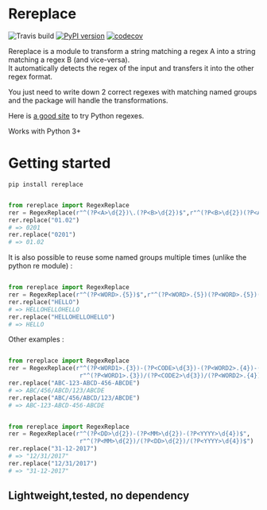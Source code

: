 # Rereplace

![Travis build](https://travis-ci.org/LucasBerbesson/rereplace.svg?branch=master)
[![PyPI version](https://badge.fury.io/py/rereplace.svg)](https://badge.fury.io/py/rereplace)
[![codecov](https://codecov.io/gh/LucasBerbesson/rereplace/branch/master/graph/badge.svg)](https://codecov.io/gh/LucasBerbesson/rereplace)

Rereplace is a module to transform a string matching a regex A into a string matching a regex B (and vice-versa).  
It automatically detects the regex of the input and transfers it into the other regex format.  

You just need to write down 2 correct regexes with matching named groups and the package will handle the transformations.
 
Here is  [a good site](https://pythex.org/) to try Python regexes.

Works with Python 3+

# Getting started

```
pip install rereplace
```

```python

from rereplace import RegexReplace
rer = RegexReplace(r"^(?P<A>\d{2})\.(?P<B>\d{2})$",r"^(?P<B>\d{2})(?P<A>\d{2})$")
rer.replace("01.02")
# => 0201
rer.replace("0201")
# => 01.02
```

It is also possible to reuse some named groups multiple times (unlike the python re module) : 

```python

from rereplace import RegexReplace
rer = RegexReplace(r"^(?P<WORD>.{5})$",r"^(?P<WORD>.{5})(?P<WORD>.{5})(?P<WORD>.{5})$")
rer.replace("HELLO")
# => HELLOHELLOHELLO
rer.replace("HELLOHELLOHELLO")
# => HELLO
```

Other examples : 

```python

from rereplace import RegexReplace
rer = RegexReplace(r"^(?P<WORD1>.{3})-(?P<CODE>\d{3})-(?P<WORD2>.{4})-(?P<CODE2>\d{3})-(?P<WORD3>.{5})$",
                    r"^(?P<WORD1>.{3})/(?P<CODE2>\d{3})/(?P<WORD2>.{4})/(?P<CODE>\d{3})/(?P<WORD3>.{5})$")
rer.replace("ABC-123-ABCD-456-ABCDE")
# => ABC/456/ABCD/123/ABCDE
rer.replace("ABC/456/ABCD/123/ABCDE")
# => ABC-123-ABCD-456-ABCDE
```


```python

from rereplace import RegexReplace
rer = RegexReplace(r"^(?P<DD>\d{2})-(?P<MM>\d{2})-(?P<YYYY>\d{4})$",
                    r"^(?P<MM>\d{2})/(?P<DD>\d{2})/(?P<YYYY>\d{4})$")
rer.replace("31-12-2017")
# => "12/31/2017"
rer.replace("12/31/2017")
# => "31-12-2017"
```


## Lightweight,tested, no dependency